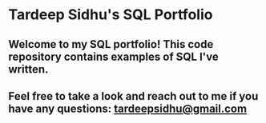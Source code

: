 # Tardeep Sidhu's SQL Portfolio
## Welcome to my SQL portfolio! This code repository contains examples of SQL I've written. 
## Feel free to take a look and reach out to me if you have any questions: tardeepsidhu@gmail.com
